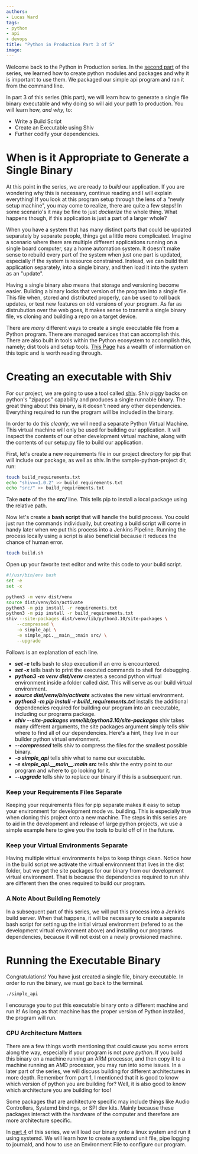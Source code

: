 ```yaml
---
authors:
- Lucas Ward
tags:
- python
- api
- devops
title: "Python in Production Part 3 of 5"
image: 
---
```


Welcome back to the Python in Production series.  In the [second part](https://templinkplaceholder) of the series, we learned how to create python modules and packages and why it is important to use them.  We packaged our simple api program and ran it from the command line.

In part 3 of this series (this part), we will learn how to generate a single file binary executable and why doing so will aid your path to production.  You will learn how, *and why,* to:
* Write a Build Script
* Create an Executable using Shiv
* Further codify your dependencies.

# When is it Appropriate to Generate a Single Binary

At this point in the series, we are ready to *build* our application.  If you are wondering why this is necessary, continue reading and I will explain everything!  If you look at this program setup through the lens of a "newly setup machine", you may come to realize, there are quite a few steps!  In some scenario's it may be fine to just *dockerize* the whole thing.  What happens though, if this application is just a part of a larger whole?  

When you have a system that has many distinct parts that could be updated separately by separate people, things get a little more complicated.  Imagine a scenario where there are multiple different applications running on a single board computer, say a home automation system.  It doesn't make sense to rebuild every part of the system when just one part is updated, especially if the system is resource constrained.  Instead, we can build that application separately, into a single binary, and then load it into the system as an "update".

Having a single binary also means that storage and versioning become easier.  Building a binary locks that version of the program into a single file.  This file when, stored and distributed properly, can be used to roll back updates, or test new features on old versions of your program.  As far as distrubution over the web goes, it makes sense to transmit a single binary file, vs cloning and building a repo on a target device.

There are *many* different ways to create a single executable file from a Python program.  There are managed services that can accomplish this.  There are also built in tools within the Python ecosystem to accomplish this, namely; dist tools and setup tools.  [This Page](https://setuptools.pypa.io/en/latest/setuptools.html) has a wealth of information on this topic and is worth reading through.

# Creating an executable with Shiv

For our project, we are going to use a tool called [shiv](https://shiv.readthedocs.io/en/latest/).  Shiv piggy backs on python's "zipapps" capability and produces a single runnable binary.  The great thing about this binary, is it doesn't need any other dependencies.  Everything required to run the program will be included in the binary.  

In order to do this *cleanly*, we will need a separate Python Virtual Machine.  This virtual machine will only be used for building our application.  It will inspect the contents of our other development virtual machine, along with the contents of our setup.py file to build our application.

First, let's create a new requirements file in our project directory for pip that will include our package, as well as shiv.  In the sample-python-project dir, run:
```bash
touch build_requirements.txt
echo "shiv==1.0.2" >> build_requirements.txt
echo "src/" >> build_requirements.txt
```

Take **note** of the the ***src/*** line.  This tells pip to install a local package using the relative path.

Now let's create a **bash script** that will handle the build process.  You could just run the commands individually, but creating a build script will come in handy later when we put this process into a Jenkins Pipeline.  Running the process locally using a script is also beneficial because it reduces the chance of human error.
```bash
touch build.sh
```

Open up your favorite text editor and write this code to your build script.
```bash
#!/usr/bin/env bash
set -e
set -x

python3 -m venv dist/venv
source dist/venv/bin/activate
python3 -m pip install -r requirements.txt
python3 -m pip install -r build_requirements.txt
shiv --site-packages dist/venv/lib/python3.10/site-packages \
	--compressed \
	-o simple_api \
	-e simple_api.__main__:main src/ \
	--upgrade
```
Follows is an explanation of each line.
* ***set -e*** tells bash to stop execution if an erro is encountered.
* ***set -x*** tells bash to print the executed commands to shell for debugging.
* ***python3 -m venv dist/venv*** creates a second python virtual environment inside a folder called *dist*.  This will serve as our build virtual environment.
* ***source dist/venv/bin/activate*** activates the new virtual environment.
* ***python3 -m pip install -r build_requirements.txt*** installs the additional dependencies required for building our program into an executable, including our programs package.
* ***shiv --site-packages venv/lib/python3.10/site-packages*** shiv takes many different arguments, the site packages argument simply tells shiv where to find all of our dependencies.  Here's a hint, they live in our builder python virtual environment.
* ***--compressed*** tells shiv to compress the files for the smallest possible binary.
* ***-o simple_api*** tells shiv what to name our executable.
* ***-e simple_api.\_\_main\_\_:main src*** tells shiv the entry point to our program and where to go looking for it.
* ***--upgrade*** tells shiv to replace our binary if this is a subsequent run.

### Keep your Requirements Files Separate

Keeping your requirements files for pip separate makes it easy to setup your environment for development mode vs. building.  This is especially true when cloning this project onto a new machine.  The steps in this series are to aid in the development and release of large python projects, we use a simple example here to give you the tools to build off of in the future.  

### Keep your Virtual Environments Separate

Having multiple virtual environments helps to keep things clean.  Notice how in the build script we activate the virtual environment that lives in the dist folder, but we get the site packages for our binary from our development virtual environment.  That is because the dependencies required to run shiv are different then the ones required to build our program.

### A Note About Building Remotely

In a subsequent part of this series, we will put this process into a Jenkins build server.  When that happens, it will be necessary to create a separate bash script for setting up the initial virtual environment (refered to as the development virtual environment above) and installing our programs dependencies, because it will not exist on a newly provisioned machine.

# Running the Executable Binary

Congratulations! You have just created a single file, binary executable.  In order to run the binary, we must go back to the terminal.
```bash
./simple_api
```
I encourage you to put this executable binary onto a different machine and run it!  As long as that machine has the proper version of Python installed, the program will run.  

### CPU Architecture Matters

There are a few things worth mentioning that could cause you some errors along the way, especially if your program is not *pure python*.  If you build this binary on a machine running an ARM processor, and then copy it to a machine running an AMD processor, you may run into some issues.  In a later part of the series, we will discuss building for different architectures in more depth.  Remember from part 1, I mentioned that it is good to know which version of python you are building for?  Well, it is also good to know which architecture you are building for too!  

Some packages that are architecture specific may include things like Audio Controllers, Systemd bindings, or SPI dev kits.  Mainly because these packages interact with the hardware of the computer and therefore are more architecture specific.

In [part 4](https://temporarylink) of this series, we will load our binary onto a linux system and run it using systemd.  We will learn how to create a systemd unit file, pipe logging to journald, and how to use an Environment File to configure our program.